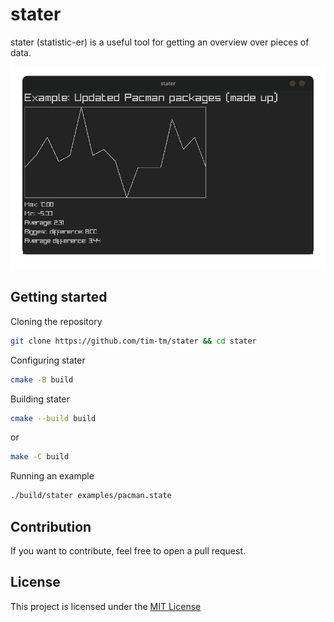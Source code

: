 # stater
stater (statistic-er) is a useful tool for getting an overview over pieces of data.

![](https://github.com/tim-tm/stater/blob/d0938a8e1e6d45db3b27c396f27a8210f61a5e45/res/pacman_example.png)

## Getting started

Cloning the repository
```sh
git clone https://github.com/tim-tm/stater && cd stater
```

Configuring stater
```sh
cmake -B build
```

Building stater
```sh
cmake --build build
```
or
```sh
make -C build
```

Running an example
```sh
./build/stater examples/pacman.state
```

## Contribution

If you want to contribute, feel free to open a pull request.

## License

This project is licensed under the [MIT License](https://github.com/tim-tm/stater/blob/main/LICENSE)
